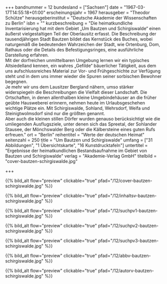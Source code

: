 +++
bandnummer = 12
bundesland = ["Sachsen"]
date = "1967-03-17T14:55:18+01:00"
erscheinungsjahr = 1967
herausgeber = "Theodor Schütze"
herausgeberinstitut = "Deutsche Akademie der Wissenschaften zu Berlin"
isbn = ""
kurzbeschreibung = "Die heimatkundliche Inventarisierung hat mit dem Gebiet „Um Bautzen und Schirgiswalde“ einen äußerst vielgestaltigen Teil der Oberlausitz erfasst. Die Beschreibung der tausendjährigen Stadt Bautzen bildet das Kernstück des Buches, wobei naturgemäß die bedeutenden Wahrzeichen der Stadt, wie Ortenburg, Dom, Rathaus oder die Details des Befestigungsringes, eine ausführliche Darstellung erfahren. <br> Mit der dorfreichen unmittelbaren Umgebung lernen wir ein typisches Altsiedelland kennen, ein wahres „Gefilde“ bäuerlicher Tätigkeit, aus dem uns aufschlussreiches Material zur Vor- und Frühgeschichte zur Verfügung steht und in dem uns immer wieder die Spuren seiner sorbischen Bewohner begegnen.  <br> Je mehr wir uns dem Lausitzer Bergland nähern, umso stärker widerspiegeln die Beschreibungen die Vielfalt dieser Landschaft. Die Ortschaften, in denen allenthalben kleine Umgebindehäuser an die früher geübte Hausweberei erinnern, nehmen heute im Urlaubsgeschehen wichtige Plätze ein. Mit Schirgiswalde, Sohland, Wehrsdorf, Weifa und Steinigtwolmsdorf sind nur die größten genannt.  <br> Aber auch die kleinen stillen Dörfer wurden genauso berücksichtigt wie die umliegenden Ausflugsziele, unter denen sich das Spreetal, der Sohlander Stausee, der Mönchswalder Berg oder die Kälbersteine eines guten Rufs erfreuen."
ort = "Berlin"
reihentitel = "Werte der deutschen Heimat"
seitenzahl = 250
title = "Um Bautzen und Schirgiswalde"
umfang = ["31 Abbildungen", "1 Übersichtskarte", "16 Kunstdrucktafeln"]
untertitel = "Ergebnisse der heimatkundlichen Bestandsaufnahme im Gebiet von Bautzen und Schirgiswalde"
verlag = "Akademie-Verlag GmbH"
titelbild = "cover-bautzen-schirgiswalde.jpg"

+++

{{% bild_alt flow="preview" clickable="true" pfad="/12/cover-bautzen-schirgiswalde.jpg"   %}}

{{% bild_alt flow="preview" clickable="true" pfad="/12/inhaltsv-bautzen-schirgiswalde.jpg"   %}}

{{% bild_alt flow="preview" clickable="true" pfad="/12/suchpv1-bautzen-schirgiswalde.jpg"   %}}

{{% bild_alt flow="preview" clickable="true" pfad="/12/suchpv2-bautzen-schirgiswalde.jpg"   %}}

{{% bild_alt flow="preview" clickable="true" pfad="/12/suchpv3-bautzen-schirgiswalde.jpg"   %}}

{{% bild_alt flow="preview" clickable="true" pfad="/12/abbv-bautzen-schirgiswalde.jpg"   %}}

{{% bild_alt flow="preview" clickable="true" pfad="/12/autorv-bautzen-schirgiswalde.jpg"   %}}

